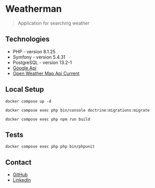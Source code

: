 # Weatherman
> Application for searching weather

## Technologies
* PHP - version 8.1.25
* Symfony - version 5.4.31
* PostgreSQL - version 13.2-1
* [Google Api](https://github.com/googleapis/google-api-php-client)
* [Open Weather Map Api Current](https://openweathermap.org/current)

## Local Setup
```
docker compose up -d
```
```
docker compose exec php bin/console doctrine:migrations:migrate
```
```
docker compose exec php npm run build
```
## Tests
```
docker compose exec php php bin/phpunit
```

## Contact
* [GitHub](https://github.com/JakubSzczerba)
* [LinkedIn](https://www.linkedin.com/in/jakub-szczerba-3492751b4/)